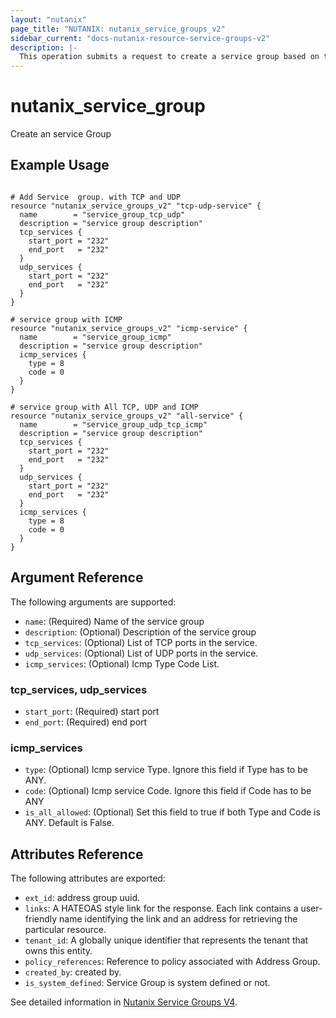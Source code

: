 ```yaml
---
layout: "nutanix"
page_title: "NUTANIX: nutanix_service_groups_v2"
sidebar_current: "docs-nutanix-resource-service-groups-v2"
description: |-
  This operation submits a request to create a service group based on the input parameters.
---
```


# nutanix_service_group

Create an service Group

## Example Usage

```hcl

# Add Service  group. with TCP and UDP
resource "nutanix_service_groups_v2" "tcp-udp-service" {
  name        = "service_group_tcp_udp"
  description = "service group description"
  tcp_services {
    start_port = "232"
    end_port   = "232"
  }
  udp_services {
    start_port = "232"
    end_port   = "232"
  }
}

# service group with ICMP
resource "nutanix_service_groups_v2" "icmp-service" {
  name        = "service_group_icmp"
  description = "service group description"
  icmp_services {
    type = 8
    code = 0
  }
}

# service group with All TCP, UDP and ICMP
resource "nutanix_service_groups_v2" "all-service" {
  name        = "service_group_udp_tcp_icmp"
  description = "service group description"
  tcp_services {
    start_port = "232"
    end_port   = "232"
  }
  udp_services {
    start_port = "232"
    end_port   = "232"
  }
  icmp_services {
    type = 8
    code = 0
  }
}

```


## Argument Reference

The following arguments are supported:

* `name`: (Required) Name of the service group
* `description`: (Optional) Description of the service group
* `tcp_services`: (Optional) List of TCP ports in the service.
* `udp_services`: (Optional) List of UDP ports in the service.
* `icmp_services`: (Optional) Icmp Type Code List.


### tcp_services, udp_services
* `start_port`: (Required) start port
* `end_port`: (Required) end port

### icmp_services
* `type`: (Optional) Icmp service Type. Ignore this field if Type has to be ANY.
* `code`: (Optional) Icmp service Code. Ignore this field if Code has to be ANY
* `is_all_allowed`: (Optional) Set this field to true if both Type and Code is ANY. Default is False.


## Attributes Reference

The following attributes are exported:

* `ext_id`: address group uuid.
* `links`: A HATEOAS style link for the response. Each link contains a user-friendly name identifying the link and an address for retrieving the particular resource.
* `tenant_id`: A globally unique identifier that represents the tenant that owns this entity.
* `policy_references`: Reference to policy associated with Address Group.
* `created_by`: created by.
* `is_system_defined`: Service Group is system defined or not.


See detailed information in [Nutanix Service Groups V4](https://developers.nutanix.com/api-reference?namespace=microseg&version=v4.0#tag/ServiceGroups/operation/createServiceGroup).
